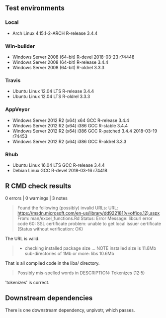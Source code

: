 ## Test environments

### Local
* Arch Linux 4.15.1-2-ARCH               R-release 3.4.4

### Win-builder
* Windows Server 2008 (64-bit)           R-devel   2018-03-23 r74448
* Windows Server 2008 (64-bit)           R-release 3.4.4
* Windows Server 2008 (64-bit)           R-oldrel  3.3.3

### Travis
* Ubuntu Linux 12.04 LTS                 R-release 3.4.4
* Ubuntu Linux 12.04 LTS                 R-oldrel  3.3.3

### AppVeyor
* Windows Server 2012 R2 (x64) x64 GCC   R-release 3.4.4
* Windows Server 2012 R2 (x64) i386 GCC  R-stable  3.4.4
* Windows Server 2012 R2 (x64) i386 GCC  R-patched 3.4.4 2018-03-19 r74453
* Windows Server 2012 R2 (x64) i386 GCC  R-oldrel  3.3.3

### Rhub
* Ubuntu Linux 16.04 LTS GCC             R-release 3.4.4
* Debian Linux GCC                       R-devel   2018-03-16 r74418

## R CMD check results
0 errors | 0 warnings | 3 notes

> Found the following (possibly) invalid URLs:
>   URL: https://msdn.microsoft.com/en-us/library/dd922181(v=office.12).aspx
>     From: man/excel_functions.Rd
>     Status: Error
>     Message: libcurl error code 60:
>     	SSL certificate problem: unable to get local issuer certificate
>     	(Status without verification: OK)

The URL is valid.

> * checking installed package size ... NOTE
>   installed size is 11.6Mb
>   sub-directories of 1Mb or more:
>     libs  10.6Mb

That is all compiled code in the libs/ directory.

> Possibly mis-spelled words in DESCRIPTION:
>   Tokenizes (12:5)

'tokenizes' is correct.

## Downstream dependencies

There is one downstream dependency, unpivotr, which passes.
